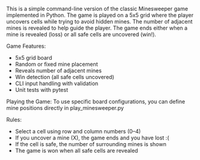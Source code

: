 This is a simple command-line version of the classic Minesweeper game implemented in Python. The game is played on a 5x5 grid where the player uncovers cells while trying to avoid hidden mines. 
The number of adjacent mines is revealed to help guide the player. The game ends either when a mine is revealed (loss) or all safe cells are uncovered (win!).

Game Features:
- 5x5 grid board
- Random or fixed mine placement
- Reveals number of adjacent mines
- Win detection (all safe cells uncovered)
- CLI input handling with validation
- Unit tests with pytest

Playing the Game:
To use specific board configurations, you can define mine positions directly in play_minesweeper.py

Rules:
- Select a cell using row and column numbers (0–4)
- If you uncover a mine (X), the game ends and you have lost :(
- If the cell is safe, the number of surrounding mines is shown
- The game is won when all safe cells are revealed




